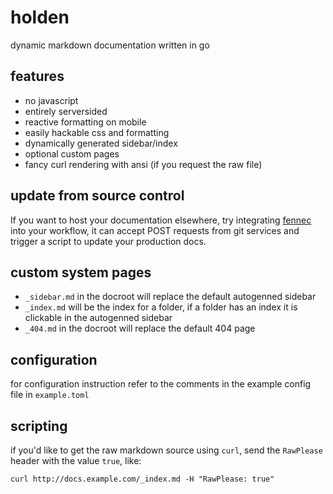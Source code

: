 # holden

dynamic markdown documentation written in go

## features

- no javascript
- entirely serversided
- reactive formatting on mobile
- easily hackable css and formatting
- dynamically generated sidebar/index
- optional custom pages
- fancy curl rendering with ansi (if you request the raw file)

## update from source control

If you want to host your documentation elsewhere, try integrating [fennec](https://github.com/endigma/fennec) into your workflow, it can accept POST requests from git services and trigger a script to update your production docs.

## custom system pages

- `_sidebar.md` in the docroot will replace the default autogenned sidebar
- `_index.md` will be the index for a folder, if a folder has an index it is clickable in the autogenned sidebar
- `_404.md` in the docroot will replace the default 404 page

## configuration

for configuration instruction refer to the comments in the example config file in `example.toml`

## scripting

if you'd like to get the raw markdown source using `curl`, send the `RawPlease` header with the value `true`, like:

```
curl http://docs.example.com/_index.md -H "RawPlease: true"
```